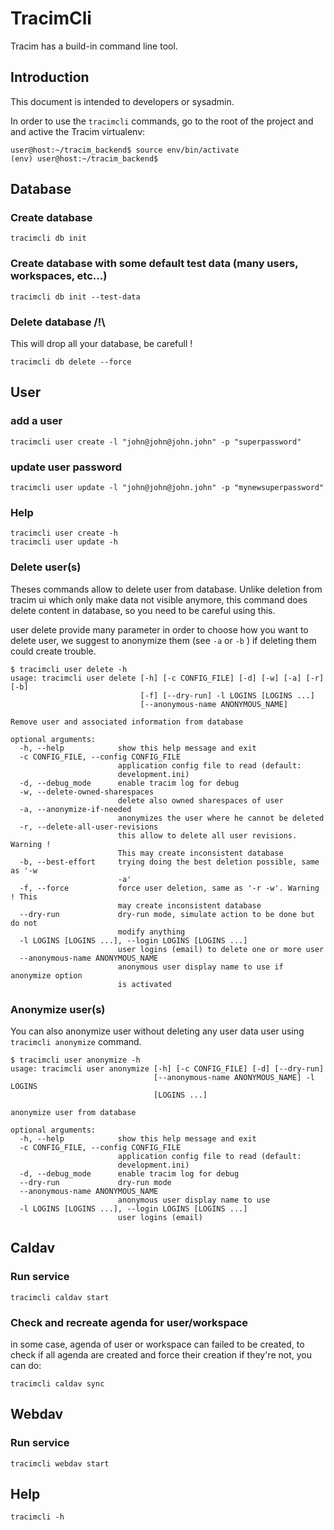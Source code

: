 # TracimCli #

Tracim has a build-in command line tool.

## Introduction ##

This document is intended to developers or sysadmin.

In order to use the `tracimcli` commands, go to the root of the project and
and active the Tracim virtualenv:

    user@host:~/tracim_backend$ source env/bin/activate
    (env) user@host:~/tracim_backend$

## Database ##

### Create database

    tracimcli db init

### Create database with some default test data (many users, workspaces, etc…)

    tracimcli db init --test-data

### Delete database /!\

This will drop all your database, be carefull !

    tracimcli db delete --force

## User ##

### add a user

    tracimcli user create -l "john@john@john.john" -p "superpassword"

### update user password

    tracimcli user update -l "john@john@john.john" -p "mynewsuperpassword"

### Help

    tracimcli user create -h
    tracimcli user update -h

### Delete user(s)

Theses commands allow to delete user from database. Unlike deletion from tracim
ui which only make data not visible anymore, this command does delete content in
database, so you need to be careful using this.

user delete provide many parameter in order to choose how you want to delete user,
we suggest to anonymize them (see `-a` or `-b` ) if deleting them could create trouble.

```
$ tracimcli user delete -h
usage: tracimcli user delete [-h] [-c CONFIG_FILE] [-d] [-w] [-a] [-r] [-b]
                             [-f] [--dry-run] -l LOGINS [LOGINS ...]
                             [--anonymous-name ANONYMOUS_NAME]

Remove user and associated information from database

optional arguments:
  -h, --help            show this help message and exit
  -c CONFIG_FILE, --config CONFIG_FILE
                        application config file to read (default:
                        development.ini)
  -d, --debug_mode      enable tracim log for debug
  -w, --delete-owned-sharespaces
                        delete also owned sharespaces of user
  -a, --anonymize-if-needed
                        anonymizes the user where he cannot be deleted
  -r, --delete-all-user-revisions
                        this allow to delete all user revisions. Warning !
                        This may create inconsistent database
  -b, --best-effort     trying doing the best deletion possible, same as '-w
                        -a'
  -f, --force           force user deletion, same as '-r -w'. Warning ! This
                        may create inconsistent database
  --dry-run             dry-run mode, simulate action to be done but do not
                        modify anything
  -l LOGINS [LOGINS ...], --login LOGINS [LOGINS ...]
                        user logins (email) to delete one or more user
  --anonymous-name ANONYMOUS_NAME
                        anonymous user display name to use if anonymize option
                        is activated
```

### Anonymize user(s)

You can also anonymize user without deleting any user data user using
`tracimcli anonymize` command.

```
$ tracimcli user anonymize -h
usage: tracimcli user anonymize [-h] [-c CONFIG_FILE] [-d] [--dry-run]
                                [--anonymous-name ANONYMOUS_NAME] -l LOGINS
                                [LOGINS ...]

anonymize user from database

optional arguments:
  -h, --help            show this help message and exit
  -c CONFIG_FILE, --config CONFIG_FILE
                        application config file to read (default:
                        development.ini)
  -d, --debug_mode      enable tracim log for debug
  --dry-run             dry-run mode
  --anonymous-name ANONYMOUS_NAME
                        anonymous user display name to use
  -l LOGINS [LOGINS ...], --login LOGINS [LOGINS ...]
                        user logins (email)
```

## Caldav ##

### Run service ###

    tracimcli caldav start

### Check and recreate agenda for user/workspace ###

in some case, agenda of user or workspace can failed to be created,
to check if all agenda are created and force their creation if they're not,
you can do:

    tracimcli caldav sync

## Webdav ##

### Run service ###

    tracimcli webdav start

## Help ##

    tracimcli -h

